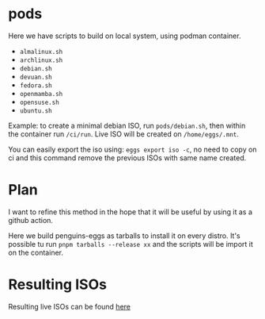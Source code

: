 # pods

Here we have scripts to build on local system, using podman container.
* `almalinux.sh`
* `archlinux.sh`
* `debian.sh`
* `devuan.sh`
* `fedora.sh`
* `openmamba.sh`
* `opensuse.sh`
* `ubuntu.sh`

Example: to create a minimal debian ISO, run `pods/debian.sh`, then within the container run `/ci/run`. Live ISO will be created on `/home/eggs/.mnt`.

You can easily export the iso using: `eggs export iso -c`, no need to copy on ci and this command remove the previous ISOs with same name created.

# Plan
I want to refine this method in the hope that it will be useful by using it as a github action.

Here we build penguins-eggs as tarballs to install it on every distro. It's possible tu run `pnpm tarballs --release xx` and the scripts will be import it on the container.

# Resulting ISOs
Resulting live ISOs can be found [here](https://drive.google.com/drive/folders/15jAwpk-k27dSuqD4iUZkjADgh9-tRI-4?dmr=1&ec=wgc-drive-globalnav-goto)

